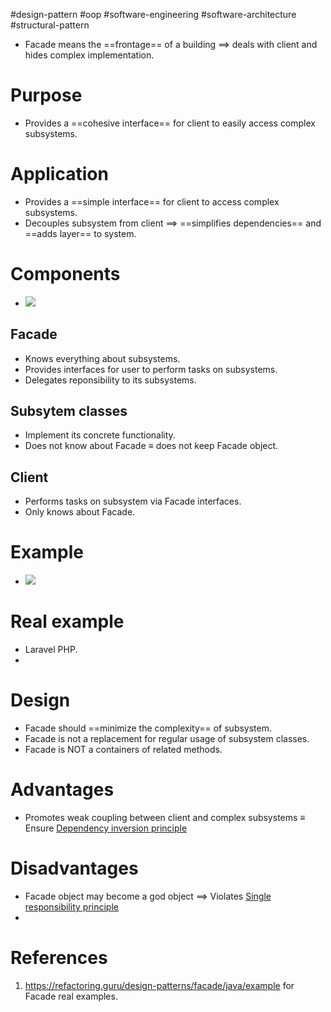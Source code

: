 #design-pattern  #oop #software-engineering #software-architecture #structural-pattern 

- Facade means the ==frontage== of a building $\implies$ deals with client and hides complex implementation.
# Purpose
- Provides a ==cohesive interface== for client to easily access complex subsystems.
# Application
- Provides a ==simple interface== for client to access complex subsystems.
- Decouples subsystem from client $\implies$ ==simplifies dependencies== and ==adds layer== to system.
# Components
- ![](Pasted%20image%2020240614162800.png)
## Facade
- Knows everything about subsystems.
- Provides interfaces for user to perform tasks on subsystems.
- Delegates reponsibility to its subsystems.
## Subsytem classes
- Implement its concrete functionality.
- Does not know about Facade $\equiv$ does not keep Facade object.
## Client
- Performs tasks on subsystem via Facade interfaces.
- Only knows about Facade.
# Example
- ![](Pasted%20image%2020240614164547.png)
# Real example
- Laravel PHP.
- 
# Design
- Facade should ==minimize the complexity== of subsystem.
- Facade is not a replacement for regular usage of subsystem classes.
- Facade is NOT a containers of related methods.
# Advantages
- Promotes weak coupling between client and complex subsystems $\equiv$ Ensure [Dependency inversion principle](SOLID.md#Dependency%20inversion%20principle)
# Disadvantages
- Facade object may become a god object $\implies$ Violates [Single responsibility principle](SOLID.md#Single%20responsibility%20principle)
- 
# References
1. https://refactoring.guru/design-patterns/facade/java/example for Facade real examples.
